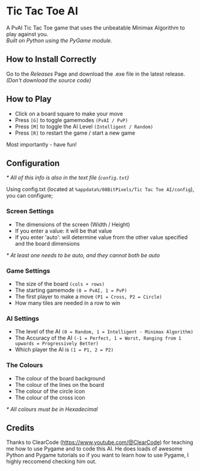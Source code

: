 # Tic Tac Toe AI

A PvAI Tic Tac Toe game that uses the unbeatable Minimax Algorithm to play against you. <br>
_Built on Python using the PyGame module._

## How to Install Correctly
Go to the _Releases_ Page and download the .exe file in the latest release. <br>
_(Don't download the source code)_

## How to Play
- Click on a board square to make your move
- Press `[G]` to toggle gamemodes `(PvAI / PvP)`
- Press `[M]` to toggle the AI Level `(Intelligent / Random)`
- Press `[R]` to restart the game / start a new game

Most importantly - have fun!

## Configuration
_* All of this info is also in the text file (`config.txt`)_

Using config.txt (located at `%appdata%/08BitPixels/Tic Tac Toe AI/config`), you can configure;

### Screen Settings
- The dimensions of the screen (Width / Height)
- If you enter a value: it will be that value
- If you enter 'auto': will determine value from the other value specified and the board dimensions

_* At least one needs to be auto, and they cannot both be auto_

### Game Settings
- The size of the board `(cols + rows)`
- The starting gamemode `(0 = PvAI, 1 = PvP)`
- The first player to make a move `(P1 = Cross, P2 = Circle)`
- How many tiles are needed in a row to win
  
### AI Settings
- The level of the AI `(0 = Random, 1 = Intelligent - Minimax Algorithm)`
- The Accuracy of the AI `(-1 = Perfect, 1 = Worst, Ranging from 1 upwards = Progressively Better)`
- Which player the AI is `(1 = P1, 2 = P2)`
  
### The Colours
- The colour of the board background
- The colour of the lines on the board
- The colour of the circle icon
- The colour of the cross icon

_* All colours must be in Hexadecimal_

## Credits
Thanks to ClearCode (https://www.youtube.com/@ClearCode) for teaching me how to use Pygame and to code this AI. He does loads of awesome Python and Pygame tutorials so if you want to learn how to use Pygame, I highly reccomend checking him out.
